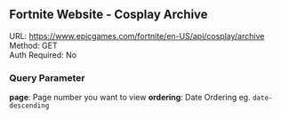 ## Fortnite Website - Cosplay Archive

URL: https://www.epicgames.com/fortnite/en-US/api/cosplay/archive \
Method: GET \
Auth Required: No

### Query Parameter

**page**: Page number you want to view
**ordering**: Date Ordering eg. `date-descending`
